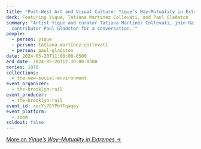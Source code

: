 ```yaml
---
title: "Post-West Art and Visual Culture: Yique’s Way–Mutuality in Extremes"
deck: Featuring Yique, Tatiana Martinez Collevati, and Paul Gladston
summary: "Artist Yique and curator Tatiana Martinez Collevati, join Rail
  contributor Paul Gladston for a conversation. "
people:
  - person: yique
  - person: tatiana-martinez-collevati
  - person: paul-gladston
date: 2024-05-20T11:00:00-0500
end_date: 2024-05-20T12:30:00-0500
series: 1070
collections:
  - the-new-social-environment
event_organizer:
  - the-brooklyn-rail
event_producer:
  - the-brooklyn-rail
event_id: recYj7EYPbfTqaqey
event_platform:
  - zoom
soldout: false
---
```

[M﻿ore on *Yique’s Way–Mutuality in Extremes* →](https://www.instagram.com/thewayexhibition?igsh=b2p3cmRpZGRkZXNw&utm_source=qr)